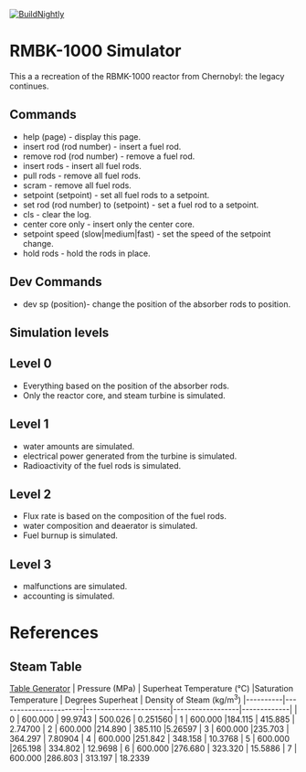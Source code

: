 [![BuildNightly](https://github.com/V8gaming/RBMK-1000/actions/workflows/rust.yml/badge.svg?branch=master)](https://github.com/V8gaming/RBMK-1000/actions/workflows/rust.yml)
# RMBK-1000 Simulator
This a a recreation of the RBMK-1000 reactor from Chernobyl: the legacy continues.

## Commands
* help (page) - display this page.
* insert rod (rod number) - insert a fuel rod.
* remove rod (rod number) - remove a fuel rod.
* insert rods - insert all fuel rods.
* pull rods - remove all fuel rods.
* scram - remove all fuel rods.
* setpoint (setpoint) - set all fuel rods to a setpoint.
* set rod (rod number) to (setpoint) - set a fuel rod to a setpoint.
* cls - clear the log.
* center core only - insert only the center core.
* setpoint speed (slow|medium|fast) - set the speed of the setpoint change.
* hold rods - hold the rods in place.

## Dev Commands
* dev sp (position)- change the position of the absorber rods to position.

## Simulation levels
## Level 0
* Everything based on the position of the absorber rods.
* Only the reactor core, and steam turbine is simulated.

## Level 1
* water amounts are simulated.
* electrical power generated from the turbine is simulated.
* Radioactivity of the fuel rods is simulated.

## Level 2
* Flux rate is based on the composition of the fuel rods.
* water composition and deaerator is simulated.
* Fuel burnup is simulated.

## Level 3
* malfunctions are simulated.
* accounting is simulated.

# References
## Steam Table
[Table Generator](https://www.spiraxsarco.com/resources-and-design-tools/steam-tables/superheated-steam-region)
| Pressure (MPa) | Superheat Temperature (°C) |Saturation Temperature | Degrees Superheat | Density of Steam ($\text{kg}/{\text{m}^{3}}$)
|----------|-----------------------|-----------------------|------------------|-------------|
| 0  | 600.000             | 99.9743            | 500.026             |	0.251560
| 1  | 600.000             |184.115            | 415.885              | 2.74700	
| 2  | 600.000             |214.890           | 385.110               |5.26597
| 3  | 600.000             |235.703          | 364.297                | 7.80904
| 4  | 600.000             |251.842        | 348.158                  | 10.3768	
| 5  | 600.000             |265.198     | 334.802                     | 12.9698
| 6  | 600.000             |276.680   | 323.320                       | 15.5886
| 7  | 600.000             |286.803 | 313.197                         | 18.2339
